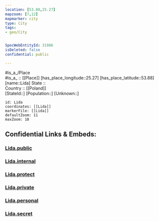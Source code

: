 ```yaml
---
location: [53.88,25.27] 
mapzoom: [7,12] 
mapmarker: city 
type: City
tags:
- geo/City


SpocWebEntityId: 31986
isDeleted: false
confidential: public

---
```

#is_a_/Place  
#is_a_ :: [[Place]] 
[has_place_longitude::25.27] 
[has_place_latitude::53.88] 
[name::Lida] 
State ::  
Country :: [[Poland]]  
[StateId::] 
[Population::] 
[Unknown::] 


```leaflet
id: Lida
coordinates: [[Lida]] 
markerFile: [[Lida]] 
defaultZoom: 11 
maxZoom: 18
```


## Confidential Links & Embeds: 

### [Lida.public](/_public/\Earth\Continent\Europe\Europe~East\Belarus\Oblasts~Belarus\Grodno\CityLida.public.md) 

### [Lida.internal](/_internal/\Earth\Continent\Europe\Europe~East\Belarus\Oblasts~Belarus\Grodno\CityLida.internal.md) 

### [Lida.protect](/_protect/\Earth\Continent\Europe\Europe~East\Belarus\Oblasts~Belarus\Grodno\CityLida.protect.md) 

### [Lida.private](/_private/\Earth\Continent\Europe\Europe~East\Belarus\Oblasts~Belarus\Grodno\CityLida.private.md) 

### [Lida.personal](/_personal/\Earth\Continent\Europe\Europe~East\Belarus\Oblasts~Belarus\Grodno\CityLida.personal.md) 

### [Lida.secret](/_secret/\Earth\Continent\Europe\Europe~East\Belarus\Oblasts~Belarus\Grodno\CityLida.secret.md)

